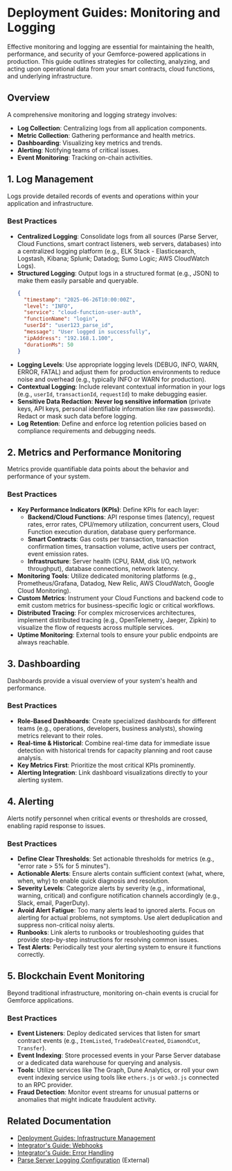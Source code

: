# Deployment Guides: Monitoring and Logging

Effective monitoring and logging are essential for maintaining the health, performance, and security of your Gemforce-powered applications in production. This guide outlines strategies for collecting, analyzing, and acting upon operational data from your smart contracts, cloud functions, and underlying infrastructure.

## Overview

A comprehensive monitoring and logging strategy involves:

-   **Log Collection**: Centralizing logs from all application components.
-   **Metric Collection**: Gathering performance and health metrics.
-   **Dashboarding**: Visualizing key metrics and trends.
-   **Alerting**: Notifying teams of critical issues.
-   **Event Monitoring**: Tracking on-chain activities.

## 1. Log Management

Logs provide detailed records of events and operations within your application and infrastructure.

### Best Practices

-   **Centralized Logging**: Consolidate logs from all sources (Parse Server, Cloud Functions, smart contract listeners, web servers, databases) into a centralized logging platform (e.g., ELK Stack - Elasticsearch, Logstash, Kibana; Splunk; Datadog; Sumo Logic; AWS CloudWatch Logs).
-   **Structured Logging**: Output logs in a structured format (e.g., JSON) to make them easily parsable and queryable.
    ```json
    {
      "timestamp": "2025-06-26T10:00:00Z",
      "level": "INFO",
      "service": "cloud-function-user-auth",
      "functionName": "login",
      "userId": "user123_parse_id",
      "message": "User logged in successfully",
      "ipAddress": "192.168.1.100",
      "durationMs": 50
    }
    ```
-   **Logging Levels**: Use appropriate logging levels (DEBUG, INFO, WARN, ERROR, FATAL) and adjust them for production environments to reduce noise and overhead (e.g., typically INFO or WARN for production).
-   **Contextual Logging**: Include relevant contextual information in your logs (e.g., `userId`, `transactionId`, `requestId`) to make debugging easier.
-   **Sensitive Data Redaction**: **Never log sensitive information** (private keys, API keys, personal identifiable information like raw passwords). Redact or mask such data before logging.
-   **Log Retention**: Define and enforce log retention policies based on compliance requirements and debugging needs.

## 2. Metrics and Performance Monitoring

Metrics provide quantifiable data points about the behavior and performance of your system.

### Best Practices

-   **Key Performance Indicators (KPIs)**: Define KPIs for each layer:
    -   **Backend/Cloud Functions**: API response times (latency), request rates, error rates, CPU/memory utilization, concurrent users, Cloud Function execution duration, database query performance.
    -   **Smart Contracts**: Gas costs per transaction, transaction confirmation times, transaction volume, active users per contract, event emission rates.
    -   **Infrastructure**: Server health (CPU, RAM, disk I/O, network throughput), database connections, network latency.
-   **Monitoring Tools**: Utilize dedicated monitoring platforms (e.g., Prometheus/Grafana, Datadog, New Relic, AWS CloudWatch, Google Cloud Monitoring).
-   **Custom Metrics**: Instrument your Cloud Functions and backend code to emit custom metrics for business-specific logic or critical workflows.
-   **Distributed Tracing**: For complex microservices architectures, implement distributed tracing (e.g., OpenTelemetry, Jaeger, Zipkin) to visualize the flow of requests across multiple services.
-   **Uptime Monitoring**: External tools to ensure your public endpoints are always reachable.

## 3. Dashboarding

Dashboards provide a visual overview of your system's health and performance.

### Best Practices

-   **Role-Based Dashboards**: Create specialized dashboards for different teams (e.g., operations, developers, business analysts), showing metrics relevant to their roles.
-   **Real-time & Historical**: Combine real-time data for immediate issue detection with historical trends for capacity planning and root cause analysis.
-   **Key Metrics First**: Prioritize the most critical KPIs prominently.
-   **Alerting Integration**: Link dashboard visualizations directly to your alerting system.

## 4. Alerting

Alerts notify personnel when critical events or thresholds are crossed, enabling rapid response to issues.

### Best Practices

-   **Define Clear Thresholds**: Set actionable thresholds for metrics (e.g., "error rate > 5% for 5 minutes").
-   **Actionable Alerts**: Ensure alerts contain sufficient context (what, where, when, why) to enable quick diagnosis and resolution.
-   **Severity Levels**: Categorize alerts by severity (e.g., informational, warning, critical) and configure notification channels accordingly (e.g., Slack, email, PagerDuty).
-   **Avoid Alert Fatigue**: Too many alerts lead to ignored alerts. Focus on alerting for actual problems, not symptoms. Use alert deduplication and suppress non-critical noisy alerts.
-   **Runbooks**: Link alerts to runbooks or troubleshooting guides that provide step-by-step instructions for resolving common issues.
-   **Test Alerts**: Periodically test your alerting system to ensure it functions correctly.

## 5. Blockchain Event Monitoring

Beyond traditional infrastructure, monitoring on-chain events is crucial for Gemforce applications.

### Best Practices

-   **Event Listeners**: Deploy dedicated services that listen for smart contract events (e.g., `ItemListed`, `TradeDealCreated`, `DiamondCut`, `Transfer`).
-   **Event Indexing**: Store processed events in your Parse Server database or a dedicated data warehouse for querying and analysis.
-   **Tools**: Utilize services like The Graph, Dune Analytics, or roll your own event indexing service using tools like `ethers.js` or `web3.js` connected to an RPC provider.
-   **Fraud Detection**: Monitor event streams for unusual patterns or anomalies that might indicate fraudulent activity.

## Related Documentation

-   [Deployment Guides: Infrastructure Management](infrastructure-management.md)
-   [Integrator's Guide: Webhooks](../integrator-guide/webhooks.md)
-   [Integrator's Guide: Error Handling](../integrator-guide/error-handling.md)
-   [Parse Server Logging Configuration](https://docs.parseplatform.org/parse-server/guide/#logging) (External)